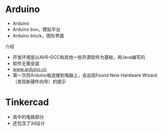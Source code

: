 # Arduino
- Arduino
- Arduino box，模拟平台
- Arduino block，图形界面

介绍
- 开发环境是以AVR-GCC和其他一些开源软件为基础，用Java编写的
- 软件无需安装
- www.arduino.cc
- 第一次将Arduino板连接到电脑上，会出现Found New Hardware Wizard（发现新硬件向导）的提示

# Tinkercad
- 其中的电路部分
- 还包含了3d设计
